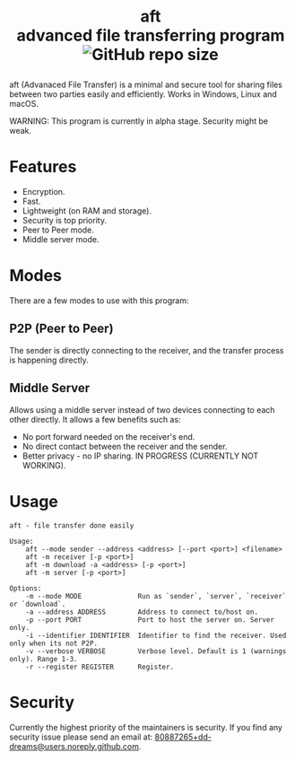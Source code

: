 # <p align="center">aft<br>advanced file transferring program<br>![GitHub repo size](https://img.shields.io/github/repo-size/dd-dreams/aft)</p>

aft (Advanaced File Transfer) is a minimal and secure tool for sharing files between two parties easily and efficiently. Works in Windows, Linux and macOS.

WARNING: This program is currently in alpha stage. Security might be weak.

# Features
- Encryption.
- Fast.
- Lightweight (on RAM and storage).
- Security is top priority.
- Peer to Peer mode.
- Middle server mode.

# Modes
There are a few modes to use with this program:
## P2P (Peer to Peer)
The sender is directly connecting to the receiver, and the transfer process is happening directly.
## Middle Server
Allows using a middle server instead of two devices connecting to each other directly. It allows a few benefits such as:
- No port forward needed on the receiver's end.
- No direct contact between the receiver and the sender.
- Better privacy - no IP sharing.
IN PROGRESS (CURRENTLY NOT WORKING).

# Usage
```
aft - file transfer done easily

Usage:
    aft --mode sender --address <address> [--port <port>] <filename>
    aft -m receiver [-p <port>]
    aft -m download -a <address> [-p <port>]
    aft -m server [-p <port>]

Options:
    -m --mode MODE              Run as `sender`, `server`, `receiver` or `download`.
    -a --address ADDRESS        Address to connect to/host on.
    -p --port PORT              Port to host the server on. Server only.
    -i --identifier IDENTIFIER  Identifier to find the receiver. Used only when its not P2P.
    -v --verbose VERBOSE        Verbose level. Default is 1 (warnings only). Range 1-3.
    -r --register REGISTER      Register.
```

# Security
Currently the highest priority of the maintainers is security. If you find any security issue please send an email at: 80887265+dd-dreams@users.noreply.github.com.
